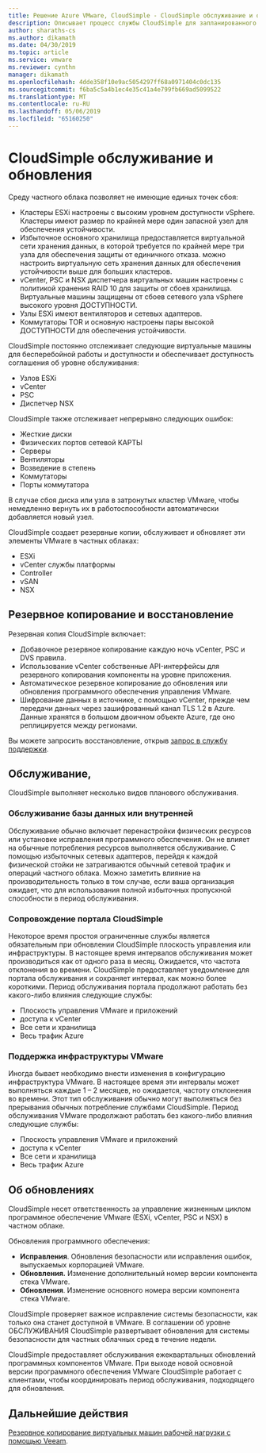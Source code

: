 ```yaml
---
title: Решение Azure VMware, CloudSimple - CloudSimple обслуживание и обновления
description: Описывает процесс службы CloudSimple для запланированного обслуживания и обновления
author: sharaths-cs
ms.author: dikamath
ms.date: 04/30/2019
ms.topic: article
ms.service: vmware
ms.reviewer: cynthn
manager: dikamath
ms.openlocfilehash: 4dde358f10e9ac5054297ff68a0971404c0dc135
ms.sourcegitcommit: f6ba5c5a4b1ec4e35c41a4e799fb669ad5099522
ms.translationtype: MT
ms.contentlocale: ru-RU
ms.lasthandoff: 05/06/2019
ms.locfileid: "65160250"
---
```

# <a name="cloudsimple-maintenance-and-updates"></a>CloudSimple обслуживание и обновления

Среду частного облака позволяет не имеющие единых точек сбоя:

* Кластеры ESXi настроены с высоким уровнем доступности vSphere. Кластеры имеют размер по крайней мере один запасной узел для обеспечения устойчивости.
* Избыточное основного хранилища предоставляется виртуальной сети хранения данных, в которой требуется по крайней мере три узла для обеспечения защиты от единичного отказа. можно настроить виртуальную сеть хранения данных для обеспечения устойчивости выше для больших кластеров.
* vCenter, PSC и NSX диспетчера виртуальных машин настроены с политикой хранения RAID 10 для защиты от сбоев хранилища. Виртуальные машины защищены от сбоев сетевого узла vSphere высокого уровня ДОСТУПНОСТИ.
* Узлы ESXi имеют вентиляторов и сетевых адаптеров.
* Коммутаторы TOR и основную настроены пары высокой ДОСТУПНОСТИ для обеспечения устойчивости.

CloudSimple постоянно отслеживает следующие виртуальные машины для бесперебойной работы и доступности и обеспечивает доступность соглашения об уровне обслуживания:

* Узлов ESXi
* vCenter
* PSC
* Диспетчер NSX

CloudSimple также отслеживает непрерывно следующих ошибок:

* Жесткие диски
* Физических портов сетевой КАРТЫ
* Серверы
* Вентиляторы
* Возведение в степень
* Коммутаторы
* Порты коммутатора

В случае сбоя диска или узла в затронутых кластер VMware, чтобы немедленно вернуть их в работоспособности автоматически добавляется новый узел.

CloudSimple создает резервные копии, обслуживает и обновляет эти элементы VMware в частных облаках:

* ESXi
* vCenter службы платформы
* Controller
* vSAN
* NSX

## <a name="back-up-and-restore"></a>Резервное копирование и восстановление

Резервная копия CloudSimple включает:

* Добавочное резервное копирование каждую ночь vCenter, PSC и DVS правила.
* Использование vCenter собственные API-интерфейсы для резервного копирования компоненты на уровне приложения.
* Автоматическое резервное копирование до обновления или обновления программного обеспечения управления VMware.
* Шифрование данных в источнике, с помощью vCenter, прежде чем передачи данных через зашифрованный канал TLS 1.2 в Azure. Данные хранятся в большом двоичном объекте Azure, где оно реплицируется между регионами.

Вы можете запросить восстановление, открыв [запрос в службу поддержки](https://portal.azure.com/#blade/Microsoft_Azure_Support/HelpAndSupportBlade/newsupportrequest).

## <a name="maintenance"></a>Обслуживание, 

CloudSimple выполняет несколько видов планового обслуживания.

### <a name="backendinternal-maintenance"></a>Обслуживание базы данных или внутренней

Обслуживание обычно включает перенастройки физических ресурсов или установке исправления программного обеспечения. Он не влияет на обычные потребления ресурсов выполняется обслуживание. С помощью избыточных сетевых адаптеров, перейдя к каждой физической стойки не затрагиваются обычный сетевой трафик и операций частного облака. Можно заметить влияние на производительность только в том случае, если ваша организация ожидает, что для использования полной избыточных пропускной способности в период обслуживания.

### <a name="cloudsimple-portal-maintenance"></a>Сопровождение портала CloudSimple

Некоторое время простоя ограниченные службы является обязательным при обновлении CloudSimple плоскость управления или инфраструктуры. В настоящее время интервалов обслуживания может производиться как от одного раза в месяц. Ожидается, что частота отклонения во времени. CloudSimple предоставляет уведомление для портала обслуживания и сохраняет интервал, как можно более короткими. Период обслуживания портала продолжают работать без какого-либо влияния следующие службы:

* Плоскость управления VMware и приложений
* доступа к vCenter
* Все сети и хранилища
* Весь трафик Azure

### <a name="vmware-infrastructure-maintenance"></a>Поддержка инфраструктуры VMware

Иногда бывает необходимо внести изменения в конфигурацию инфраструктура VMware.  В настоящее время эти интервалы может выполняться каждые 1 – 2 месяцев, но ожидается, частоту отклонения во времени. Этот тип обслуживания обычно могут выполняться без прерывания обычных потребление службами CloudSimple. Период обслуживания VMware продолжают работать без какого-либо влияния следующие службы:

* Плоскость управления VMware и приложений
* доступа к vCenter
* Все сети и хранилища
* Весь трафик Azure

## <a name="updates-and-upgrades"></a>Об обновлениях

CloudSimple несет ответственность за управление жизненным циклом программное обеспечение VMware (ESXi, vCenter, PSC и NSX) в частном облаке.

Обновления программного обеспечения:

* **Исправления**. Обновления безопасности или исправления ошибок, выпускаемых корпорацией VMware.
* **Обновления.** Изменение дополнительный номер версии компонента стека VMware.
* **Обновления**. Изменение основного номера версии компонента стека VMware.

CloudSimple проверяет важное исправление системы безопасности, как только она станет доступной в VMware. В соглашении об уровне ОБСЛУЖИВАНИЯ CloudSimple развертывает обновления для системы безопасности для частных облачных сред в течение недели.

CloudSimple предоставляет обслуживания ежеквартальных обновлений программных компонентов VMware. При выходе новой основной версии программного обеспечения VMware CloudSimple работает с клиентами, чтобы координировать период обслуживания, подходящего для обновления.

## <a name="next-steps"></a>Дальнейшие действия

[Резервное копирование виртуальных машин рабочей нагрузки с помощью Veeam](https://docs.azure.cloudsimple.com/backup-workloads-veeam/).